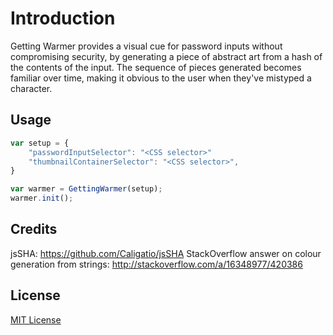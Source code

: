 # Introduction


Getting Warmer provides a visual cue for password inputs without compromising
security, by generating a piece of abstract art from a hash of the contents of
the input. The sequence of pieces generated becomes familiar over time, making
it obvious to the user when they've mistyped a character.


## Usage

``` javascript
var setup = {
	"passwordInputSelector": "<CSS selector>"
	"thumbnailContainerSelector": "<CSS selector>",
}

var warmer = GettingWarmer(setup);
warmer.init();
```

## Credits

jsSHA: https://github.com/Caligatio/jsSHA
StackOverflow answer on colour generation from strings: http://stackoverflow.com/a/16348977/420386

## License

[MIT License](http://opensource.org/licenses/MIT)
